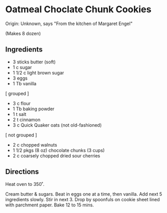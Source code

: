 # Oatmeal Choclate Chunk Cookies

Origin: Unknown, says "From the kitchen of Margaret Engel"

(Makes 8 dozen)

## Ingredients

- 3 sticks butter (soft)
- 1 c sugar
- 1 1/2 c light brown sugar
- 3 eggs
- 1 Tb vanilla

[ grouped ]

- 3 c flour
- 1 Tb baking powder
- 1 t salt
- 2 t cinnamon
- 3 c Quick Quaker oats (not old-fashioned)

[ not grouped ]

- 2 c chopped walnuts
- 1 1/2 pkgs (8 oz) chocolate chunks (3 cups)
- 2 c coarsely chopped dried sour cherries

## Directions

Heat oven to 350˚.

Cream butter & sugars. Beat in eggs one at a time, then vanilla.  Add next 5 ingredients slowly. Stir in next 3. Drop by spoonfuls on cookie sheet lined with parchment paper. Bake 12 to 15 mins.